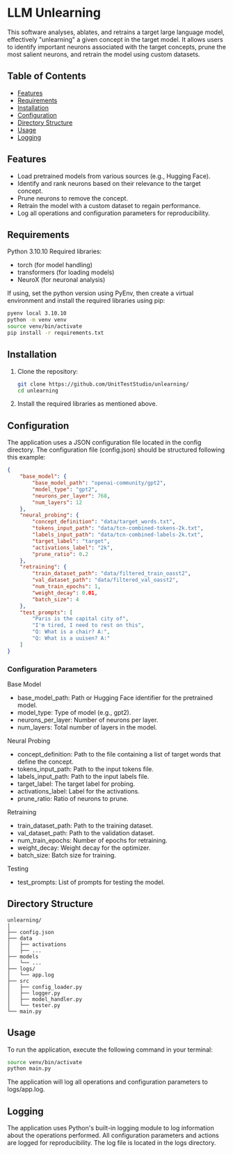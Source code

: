# LLM Unlearning

This software analyses, ablates, and retrains a target large language model, effectively "unlearning" a given concept in the target model. It allows users to identify important neurons associated with the target concepts, prune the most salient neurons, and retrain the model using custom datasets.

## Table of Contents

-  [Features](#features)
-  [Requirements](#requirements)
-  [Installation](#installation)
-  [Configuration](#configuration)
-  [Directory Structure](#directory-structure)
-  [Usage](#usage)
-  [Logging](#logging)

## Features

-  Load pretrained models from various sources (e.g., Hugging Face).
-  Identify and rank neurons based on their relevance to the target concept.
-  Prune neurons to remove the concept.
-  Retrain the model with a custom dataset to regain performance.
-  Log all operations and configuration parameters for reproducibility.

## Requirements

Python 3.10.10
Required libraries:
  - torch (for model handling)
  - transformers (for loading models)
  - NeuroX (for neuronal analysis)

If using, set the python version using PyEnv, then create a virtual environment and install the required libraries using pip:

```bash
pyenv local 3.10.10
python -m venv venv
source venv/bin/activate
pip install -r requirements.txt
```

## Installation

1. Clone the repository:

   ```bash
   git clone https://github.com/UnitTestStudio/unlearning/
   cd unlearning
   ```

2. Install the required libraries as mentioned above.

## Configuration

The application uses a JSON configuration file located in the config directory. The configuration file (config.json) should be structured following this example:

```json
{
    "base_model": {
        "base_model_path": "openai-community/gpt2",
        "model_type": "gpt2",
        "neurons_per_layer": 768,
        "num_layers": 12
    },
    "neural_probing": {
        "concept_definition": "data/target_words.txt",
        "tokens_input_path": "data/tcn-combined-tokens-2k.txt",
        "labels_input_path": "data/tcn-combined-labels-2k.txt",
        "target_label": "target",
        "activations_label": "2k",
        "prune_ratio": 0.2
    },
    "retraining": {
        "train_dataset_path": "data/filtered_train_oasst2", 
        "val_dataset_path": "data/filtered_val_oasst2",
        "num_train_epochs": 1,
        "weight_decay": 0.01,
        "batch_size": 4
    },
    "test_prompts": [
        "Paris is the capital city of",
        "I'm tired, I need to rest on this",
        "Q: What is a chair? A:",
        "Q: What is a uuisen? A:"
    ]
}

```

### Configuration Parameters
Base Model
- base_model_path: Path or Hugging Face identifier for the pretrained model.
- model_type: Type of model (e.g., gpt2).
- neurons_per_layer: Number of neurons per layer.
- num_layers: Total number of layers in the model.

Neural Probing
- concept_definition: Path to the file containing a list of target words that define the concept.
- tokens_input_path: Path to the input tokens file.
- labels_input_path: Path to the input labels file.
- target_label: The target label for probing.
- activations_label: Label for the activations.
- prune_ratio: Ratio of neurons to prune.

Retraining
- train_dataset_path: Path to the training dataset.
- val_dataset_path: Path to the validation dataset.
- num_train_epochs: Number of epochs for retraining.
- weight_decay: Weight decay for the optimizer.
- batch_size: Batch size for training.

Testing
- test_prompts: List of prompts for testing the model.


## Directory Structure

```
unlearning/
│
├── config.json
├── data
│   ├── activations
│   ├── ...
├── models
│   └── ...
├── logs/                       
│   └── app.log                 
├── src
│   ├── config_loader.py
│   ├── logger.py
│   ├── model_handler.py
│   └── tester.py
└── main.py     
```

## Usage

To run the application, execute the following command in your terminal:

```bash
source venv/bin/activate
python main.py
```

The application will log all operations and configuration parameters to logs/app.log.

## Logging

The application uses Python's built-in logging module to log information about the operations performed. All configuration parameters and actions are logged for reproducibility. The log file is located in the logs directory.

